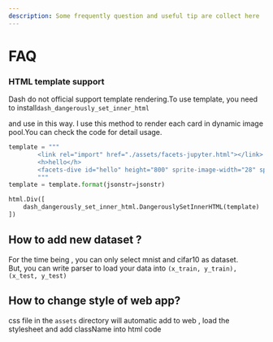 ```yaml
---
description: Some frequently question and useful tip are collect here
---
```


# FAQ

### HTML template support 

Dash do not official support template rendering.To use template, you need to install`dash_dangerously_set_inner_html`

and use in this way. I use this method to render each card in dynamic image pool.You can check the code for detail usage. 

```python
template = """
        <link rel="import" href="./assets/facets-jupyter.html"></link>
        <h>hello</h>
        <facets-dive id="hello" height="800" sprite-image-width="28" sprite-image-height="28" atlas-url="./assets/atlas.jpg"></facets-dive>
        """
template = template.format(jsonstr=jsonstr)

html.Div([
    dash_dangerously_set_inner_html.DangerouslySetInnerHTML(template)
])
```

## How to add new  dataset ?

For the time being , you can only select mnist and cifar10 as dataset.  
But, you can write parser to load your data into `(x_train, y_train), (x_test, y_test)`



## How to change style of web app?

css file in the `assets` directory will automatic add to web , load the stylesheet and add className into html code



